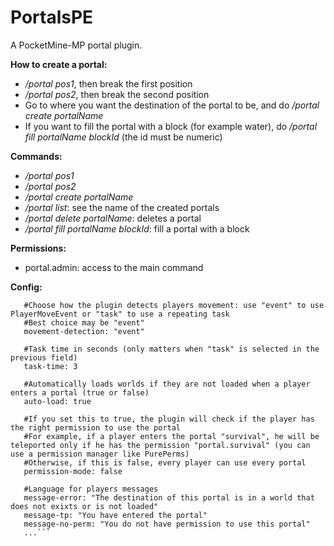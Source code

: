 # PortalsPE
A PocketMine-MP portal plugin.

**How to create a portal:**
- _/portal pos1_, then break the first position
- _/portal pos2_, then break the second position
- Go to where you want the destination of the portal to be, and do _/portal create portalName_
- If you want to fill the portal with a block (for example water), do _/portal fill portalName blockId_ (the id must be numeric)

**Commands:**
- _/portal pos1_
- _/portal pos2_
- _/portal create portalName_
- _/portal list_: see the name of the created portals
- _/portal delete portalName_: deletes a portal
- _/portal fill portalName blockId_: fill a portal with a block

**Permissions:**
- portal.admin: access to the main command

**Config:**

```---
   #Choose how the plugin detects players movement: use "event" to use PlayerMoveEvent or "task" to use a repeating task
   #Best choice may be "event"
   movement-detection: "event"

   #Task time in seconds (only matters when "task" is selected in the previous field)
   task-time: 3

   #Automatically loads worlds if they are not loaded when a player enters a portal (true or false)
   auto-load: true

   #If you set this to true, the plugin will check if the player has the right permission to use the portal
   #For example, if a player enters the portal "survival", he will be teleported only if he has the permission "portal.survival" (you can use a permission manager like PurePerms)
   #Otherwise, if this is false, every player can use every portal
   permission-mode: false

   #Language for players messages
   message-error: "The destination of this portal is in a world that does not exixts or is not loaded"
   message-tp: "You have entered the portal"
   message-no-perm: "You do not have permission to use this portal"
   ...```
